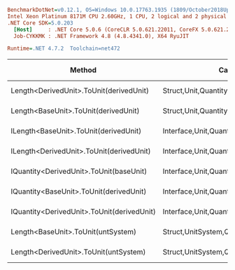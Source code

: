 ``` ini

BenchmarkDotNet=v0.12.1, OS=Windows 10.0.17763.1935 (1809/October2018Update/Redstone5)
Intel Xeon Platinum 8171M CPU 2.60GHz, 1 CPU, 2 logical and 2 physical cores
.NET Core SDK=5.0.203
  [Host]     : .NET Core 5.0.6 (CoreCLR 5.0.621.22011, CoreFX 5.0.621.22011), X64 RyuJIT
  Job-CYKKMK : .NET Framework 4.8 (4.8.4341.0), X64 RyuJIT

Runtime=.NET 4.7.2  Toolchain=net472  

```
|                                     Method |                                  Categories |      Mean |     Error |    StdDev |   StdErr |       Min |       Max |    Median | Ratio | MannWhitney(5%) | RatioSD |  Gen 0 | Gen 1 | Gen 2 | Allocated |
|------------------------------------------- |-------------------------------------------- |----------:|----------:|----------:|---------:|----------:|----------:|----------:|------:|---------------- |--------:|-------:|------:|------:|----------:|
|    Length&lt;DerivedUnit&gt;.ToUnit(derivedUnit) |       Struct,Unit,Quantity,Micro,Conversion |  25.12 ns |  0.481 ns |  0.450 ns | 0.116 ns |  24.39 ns |  25.99 ns |  25.22 ns |  1.00 |            Same |    0.03 |      - |     - |     - |         - |
|       Length&lt;BaseUnit&gt;.ToUnit(derivedUnit) |       Struct,Unit,Quantity,Micro,Conversion |  25.21 ns |  0.504 ns |  0.518 ns | 0.126 ns |  24.26 ns |  26.23 ns |  25.08 ns |  1.00 |            Base |    0.00 |      - |     - |     - |         - |
|      ILength&lt;BaseUnit&gt;.ToUnit(derivedUnit) |    Interface,Unit,Quantity,Micro,Conversion |  33.95 ns |  0.640 ns |  0.599 ns | 0.155 ns |  33.21 ns |  35.06 ns |  33.81 ns |  1.35 |          Slower |    0.03 | 0.0050 |     - |     - |      32 B |
|   ILength&lt;DerivedUnit&gt;.ToUnit(derivedUnit) |    Interface,Unit,Quantity,Micro,Conversion |  34.81 ns |  0.689 ns |  0.966 ns | 0.186 ns |  33.42 ns |  37.20 ns |  34.59 ns |  1.39 |          Slower |    0.06 | 0.0050 |     - |     - |      32 B |
|    IQuantity&lt;DerivedUnit&gt;.ToUnit(baseUnit) |    Interface,Unit,Quantity,Micro,Conversion | 107.55 ns |  2.069 ns |  2.032 ns | 0.508 ns | 105.15 ns | 111.74 ns | 107.28 ns |  4.27 |          Slower |    0.14 | 0.0049 |     - |     - |      33 B |
|    IQuantity&lt;BaseUnit&gt;.ToUnit(derivedUnit) |    Interface,Unit,Quantity,Micro,Conversion | 113.72 ns |  2.241 ns |  2.668 ns | 0.582 ns | 109.40 ns | 119.67 ns | 113.07 ns |  4.53 |          Slower |    0.11 | 0.0048 |     - |     - |      33 B |
| IQuantity&lt;DerivedUnit&gt;.ToUnit(derivedUnit) |    Interface,Unit,Quantity,Micro,Conversion | 133.72 ns |  2.573 ns |  2.407 ns | 0.622 ns | 131.09 ns | 139.63 ns | 132.76 ns |  5.30 |          Slower |    0.14 | 0.0049 |     - |     - |      33 B |
|         Length&lt;BaseUnit&gt;.ToUnit(untSystem) | Struct,UnitSystem,Quantity,Micro,Conversion | 573.74 ns | 11.195 ns | 11.979 ns | 2.823 ns | 555.29 ns | 601.50 ns | 568.57 ns | 22.76 |          Slower |    0.56 | 0.0303 |     - |     - |     201 B |
|      Length&lt;DerivedUnit&gt;.ToUnit(untSystem) | Struct,UnitSystem,Quantity,Micro,Conversion | 608.02 ns | 12.075 ns | 13.421 ns | 3.079 ns | 579.72 ns | 627.73 ns | 608.63 ns | 24.08 |          Slower |    0.86 | 0.0303 |     - |     - |     201 B |

